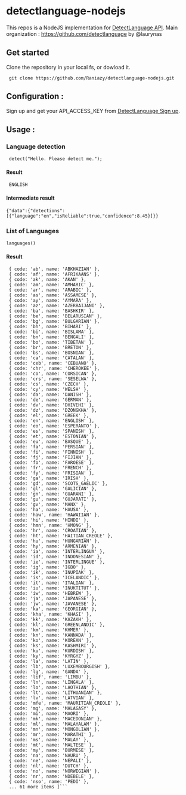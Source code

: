 # detectlanguage-nodejs

This repos is a NodeJS implementation for [DetectLanguage API](https://detectlanguage.com/). 
Main organization : https://github.com/detectlanguage by @laurynas

## Get started 

Clone the repository in your local fs, or dowload it. 

``` git clone https://github.com/Raniazy/detectlanguage-nodejs.git```


## Configuration : 

Sign up and get your API_ACCESS_KEY from [DetectLanguage Sign up](https://detectlanguage.com/users/sign_up).

## Usage : 

### Language detection 

  ``` detect("Hello. Please detect me.");``` 
  
 #### Result 
 
 ``` ENGLISH``` 
 
 #### Intermediate result 
 
 ```{"data":{"detections":[{"language":"en","isReliable":true,"confidence":8.45}]}}``` 
 
 ### List of Languages 
 
 ```languages()``` 
 
 #### Result 
 
 ``` [ { code: 'aa', name: 'AFAR' },
  { code: 'ab', name: 'ABKHAZIAN' },
  { code: 'af', name: 'AFRIKAANS' },
  { code: 'ak', name: 'AKAN' },
  { code: 'am', name: 'AMHARIC' },
  { code: 'ar', name: 'ARABIC' },
  { code: 'as', name: 'ASSAMESE' },
  { code: 'ay', name: 'AYMARA' },
  { code: 'az', name: 'AZERBAIJANI' },
  { code: 'ba', name: 'BASHKIR' },
  { code: 'be', name: 'BELARUSIAN' },
  { code: 'bg', name: 'BULGARIAN' },
  { code: 'bh', name: 'BIHARI' },
  { code: 'bi', name: 'BISLAMA' },
  { code: 'bn', name: 'BENGALI' },
  { code: 'bo', name: 'TIBETAN' },
  { code: 'br', name: 'BRETON' },
  { code: 'bs', name: 'BOSNIAN' },
  { code: 'ca', name: 'CATALAN' },
  { code: 'ceb', name: 'CEBUANO' },
  { code: 'chr', name: 'CHEROKEE' },
  { code: 'co', name: 'CORSICAN' },
  { code: 'crs', name: 'SESELWA' },
  { code: 'cs', name: 'CZECH' },
  { code: 'cy', name: 'WELSH' },
  { code: 'da', name: 'DANISH' },
  { code: 'de', name: 'GERMAN' },
  { code: 'dv', name: 'DHIVEHI' },
  { code: 'dz', name: 'DZONGKHA' },
  { code: 'el', name: 'GREEK' },
  { code: 'en', name: 'ENGLISH' },
  { code: 'eo', name: 'ESPERANTO' },
  { code: 'es', name: 'SPANISH' },
  { code: 'et', name: 'ESTONIAN' },
  { code: 'eu', name: 'BASQUE' },
  { code: 'fa', name: 'PERSIAN' },
  { code: 'fi', name: 'FINNISH' },
  { code: 'fj', name: 'FIJIAN' },
  { code: 'fo', name: 'FAROESE' },
  { code: 'fr', name: 'FRENCH' },
  { code: 'fy', name: 'FRISIAN' },
  { code: 'ga', name: 'IRISH' },
  { code: 'gd', name: 'SCOTS_GAELIC' },
  { code: 'gl', name: 'GALICIAN' },
  { code: 'gn', name: 'GUARANI' },
  { code: 'gu', name: 'GUJARATI' },
  { code: 'gv', name: 'MANX' },
  { code: 'ha', name: 'HAUSA' },
  { code: 'haw', name: 'HAWAIIAN' },
  { code: 'hi', name: 'HINDI' },
  { code: 'hmn', name: 'HMONG' },
  { code: 'hr', name: 'CROATIAN' },
  { code: 'ht', name: 'HAITIAN_CREOLE' },
  { code: 'hu', name: 'HUNGARIAN' },
  { code: 'hy', name: 'ARMENIAN' },
  { code: 'ia', name: 'INTERLINGUA' },
  { code: 'id', name: 'INDONESIAN' },
  { code: 'ie', name: 'INTERLINGUE' },
  { code: 'ig', name: 'IGBO' },
  { code: 'ik', name: 'INUPIAK' },
  { code: 'is', name: 'ICELANDIC' },
  { code: 'it', name: 'ITALIAN' },
  { code: 'iu', name: 'INUKTITUT' },
  { code: 'iw', name: 'HEBREW' },
  { code: 'ja', name: 'JAPANESE' },
  { code: 'jw', name: 'JAVANESE' },
  { code: 'ka', name: 'GEORGIAN' },
  { code: 'kha', name: 'KHASI' },
  { code: 'kk', name: 'KAZAKH' },
  { code: 'kl', name: 'GREENLANDIC' },
  { code: 'km', name: 'KHMER' },
  { code: 'kn', name: 'KANNADA' },
  { code: 'ko', name: 'KOREAN' },
  { code: 'ks', name: 'KASHMIRI' },
  { code: 'ku', name: 'KURDISH' },
  { code: 'ky', name: 'KYRGYZ' },
  { code: 'la', name: 'LATIN' },
  { code: 'lb', name: 'LUXEMBOURGISH' },
  { code: 'lg', name: 'GANDA' },
  { code: 'lif', name: 'LIMBU' },
  { code: 'ln', name: 'LINGALA' },
  { code: 'lo', name: 'LAOTHIAN' },
  { code: 'lt', name: 'LITHUANIAN' },
  { code: 'lv', name: 'LATVIAN' },
  { code: 'mfe', name: 'MAURITIAN_CREOLE' },
  { code: 'mg', name: 'MALAGASY' },
  { code: 'mi', name: 'MAORI' },
  { code: 'mk', name: 'MACEDONIAN' },
  { code: 'ml', name: 'MALAYALAM' },
  { code: 'mn', name: 'MONGOLIAN' },
  { code: 'mr', name: 'MARATHI' },
  { code: 'ms', name: 'MALAY' },
  { code: 'mt', name: 'MALTESE' },
  { code: 'my', name: 'BURMESE' },
  { code: 'na', name: 'NAURU' },
  { code: 'ne', name: 'NEPALI' },
  { code: 'nl', name: 'DUTCH' },
  { code: 'no', name: 'NORWEGIAN' },
  { code: 'nr', name: 'NDEBELE' },
  { code: 'nso', name: 'PEDI' },
  ... 61 more items ]```
